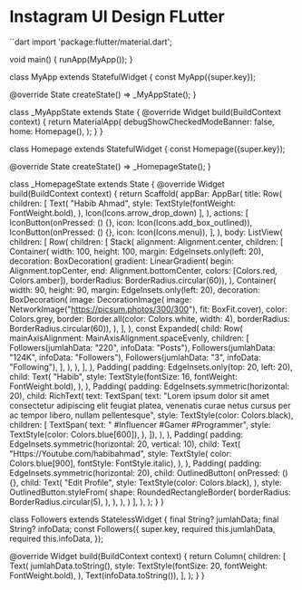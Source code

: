 # Instagram UI Design FLutter
``dart
import 'package:flutter/material.dart';

void main() {
  runApp(MyApp());
}

class MyApp extends StatefulWidget {
  const MyApp({super.key});

  @override
  State<MyApp> createState() => _MyAppState();
}

class _MyAppState extends State<MyApp> {
  @override
  Widget build(BuildContext context) {
    return MaterialApp(
      debugShowCheckedModeBanner: false,
      home: Homepage(),
    );
  }
}

class Homepage extends StatefulWidget {
  const Homepage({super.key});

  @override
  State<Homepage> createState() => _HomepageState();
}

class _HomepageState extends State<Homepage> {
  @override
  Widget build(BuildContext context) {
    return Scaffold(
      appBar: AppBar(
        title: Row(
          children: [
            Text(
              "Habib Ahmad",
              style: TextStyle(fontWeight: FontWeight.bold),
            ),
            Icon(Icons.arrow_drop_down)
          ],
        ),
        actions: [
          IconButton(onPressed: () {}, icon: Icon(Icons.add_box_outlined)),
          IconButton(onPressed: () {}, icon: Icon(Icons.menu)),
        ],
      ),
      body: ListView(
        children: [
          Row(
            children: [
              Stack(
                alignment: Alignment.center,
                children: [
                  Container(
                    width: 100,
                    height: 100,
                    margin: EdgeInsets.only(left: 20),
                    decoration: BoxDecoration(
                        gradient: LinearGradient(
                            begin: Alignment.topCenter,
                            end: Alignment.bottomCenter,
                            colors: [Colors.red, Colors.amber]),
                        borderRadius: BorderRadius.circular(60)),
                  ),
                  Container(
                    width: 90,
                    height: 90,
                    margin: EdgeInsets.only(left: 20),
                    decoration: BoxDecoration(
                        image: DecorationImage(
                            image:
                                NetworkImage("https://picsum.photos/300/300"),
                            fit: BoxFit.cover),
                        color: Colors.grey,
                        border: Border.all(color: Colors.white, width: 4),
                        borderRadius: BorderRadius.circular(60)),
                  ),
                ],
              ),
              const Expanded(
                child: Row(
                  mainAxisAlignment: MainAxisAlignment.spaceEvenly,
                  children: [
                    Followers(jumlahData: "220", infoData: "Posts"),
                    Followers(jumlahData: "124K", infoData: "Followers"),
                    Followers(jumlahData: "3", infoData: "Following"),
                  ],
                ),
              ),
            ],
          ),
          Padding(
            padding: EdgeInsets.only(top: 20, left: 20),
            child: Text(
              "Habib",
              style: TextStyle(fontSize: 16, fontWeight: FontWeight.bold),
            ),
          ),
          Padding(
            padding: EdgeInsets.symmetric(horizontal: 20),
            child: RichText(
              text: TextSpan(
                  text:
                      "Lorem ipsum dolor sit amet consectetur adipiscing elit feugiat platea, venenatis curae netus cursus per ac tempor libero, nullam pellentesque",
                  style: TextStyle(color: Colors.black),
                  children: [
                    TextSpan(
                      text: " #Influencer #Gamer #Programmer",
                      style: TextStyle(color: Colors.blue[600]),
                    ),
                  ]),
            ),
          ),
          Padding(
            padding: EdgeInsets.symmetric(horizontal: 20, vertical: 10),
            child: Text(
              "Https://Youtube.com/habibahmad",
              style: TextStyle(
                  color: Colors.blue[900], fontStyle: FontStyle.italic),
            ),
          ),
          Padding(
            padding: EdgeInsets.symmetric(horizontal: 20),
            child: OutlinedButton(
              onPressed: () {},
              child: Text(
                "Edit Profile",
                style: TextStyle(color: Colors.black),
              ),
              style: OutlinedButton.styleFrom(
                shape: RoundedRectangleBorder(
                  borderRadius: BorderRadius.circular(5),
                ),
              ),
            ),
          )
        ],
      ),
    );
  }
}

class Followers extends StatelessWidget {
  final String? jumlahData;
  final String? infoData;
  const Followers({
    super.key,
    required this.jumlahData,
    required this.infoData,
  });

  @override
  Widget build(BuildContext context) {
    return Column(
      children: [
        Text(
          jumlahData.toString(),
          style: TextStyle(fontSize: 20, fontWeight: FontWeight.bold),
        ),
        Text(infoData.toString()),
      ],
    );
  }
}

```
